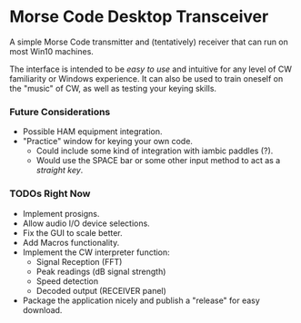 # Morse Code Desktop Transceiver

A simple Morse Code transmitter and (tentatively) receiver that can run on most Win10 machines.

The interface is intended to be _easy to use_ and intuitive for any level of CW familiarity or Windows experience. It can also be used to train oneself on the "music" of CW, as well as testing your keying skills.

### Future Considerations
- Possible HAM equipment integration.
- "Practice" window for keying your own code.
  - Could include some kind of integration with iambic paddles (?).
  - Would use the SPACE bar or some other input method to act as a _straight key_.

### TODOs Right Now
- Implement prosigns.
- Allow audio I/O device selections.
- Fix the GUI to scale better.
- Add Macros functionality.
- Implement the CW interpreter function:
  - Signal Reception (FFT)
  - Peak readings (dB signal strength)
  - Speed detection
  - Decoded output (RECEIVER panel)
- Package the application nicely and publish a "release" for easy download.